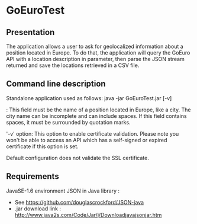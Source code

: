 GoEuroTest
==========
Presentation
------------
The application allows a user to ask for geolocalized information about a
position located in Europe.
To do that, the application will query the GoEuro API with a location
description in parameter, then parse the JSON stream returned and save the
locations retrieved in a CSV file.

Command line description
------------------------
Standalone application used as follows:
java -jar GoEuroTest.jar [-v] <position>

<position>:
	This field must be the name of a position located in Europe, like a city.
	The city name can be incomplete and can include spaces.
	If this field contains spaces, it must be surrounded by quotation marks.

'-v' option:
	This option to enable certificate validation.
	Please note you won't be able to access an API which has a self-signed or
	expired certificate if this option is set.

Default configuration does not validate the SSL certificate.

Requirements
------------
JavaSE-1.6 environment
JSON in Java library :
- See https://github.com/douglascrockford/JSON-java
- .jar download link : http://www.java2s.com/Code/Jar/j/Downloadjavajsonjar.htm
